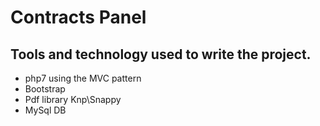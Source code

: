 
# Contracts Panel


## Tools and technology used to write the project.

* php7 using the MVC pattern
* Bootstrap
* Pdf library Knp\Snappy
* MySql DB

